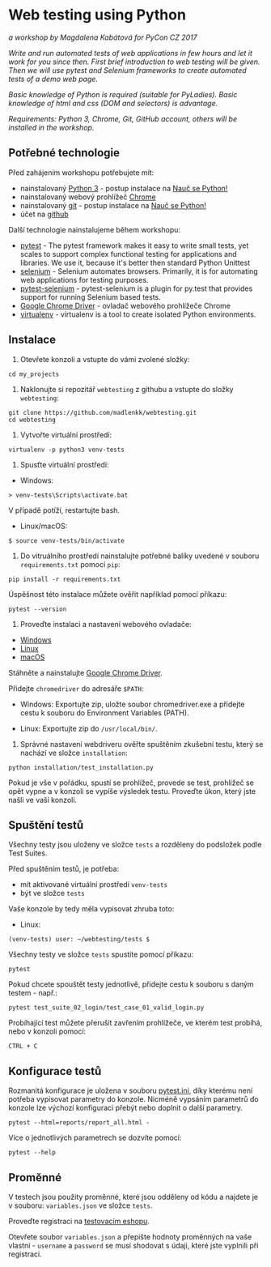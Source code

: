 # Web testing using Python

*a workshop by Magdalena Kabátová for PyCon CZ 2017*

*Write and run automated tests of web applications in few hours and let it work for you since then. First brief introduction to web testing will be given. Then we will use pytest and Selenium frameworks to create automated tests of a demo web page.*

*Basic knowledge of Python is required (suitable for PyLadies). Basic knowledge of html and css (DOM and selectors) is advantage.*

*Requirements: Python 3, Chrome, Git, GitHub account, others will be installed in the workshop.*

## Potřebné technologie

Před zahájením workshopu potřebujete mít:

* nainstalovaný [Python 3](http://python.org) - postup instalace na [Nauč se Python!](http://naucse.python.cz/lessons/beginners/install/)
* nainstalovaný webový prohlížeč [Chrome](https://www.google.com/chrome/browser/desktop/index.html)
* nainstalovaný [git](https://git-scm.com/) - postup instalace na [Nauč se Python!](http://nau2cse.python.cz/lessons/git/install)
* účet na [github](https://github.com/)


Další technologie nainstalujeme během workshopu:

* [pytest](http://pytest.org/) - The pytest framework makes it easy to write
  small tests, yet scales to support complex functional testing for applications
  and libraries. We use it, because it's better then standard Python Unittest
* [selenium](http://www.seleniumhq.org/) - Selenium automates browsers.
  Primarily, it is for automating web applications for testing purposes.
* [pytest-selenium](http://pytest-selenium.readthedocs.io/en/latest/) -
  pytest-selenium is a plugin for py.test that provides support for running
  Selenium based tests.
* [Google Chrome Driver](https://sites.google.com/a/chromium.org/chromedriver/downloads) - ovladač webového prohlížeče Chrome
* [virtualenv](https://virtualenv.pypa.io/en/stable/) - virtualenv is a tool to
  create isolated Python environments.

## Instalace

1. Otevřete konzoli a vstupte do vámi zvolené složky:
```
cd my_projects
```

1. Naklonujte si repozitář `webtesting` z githubu a vstupte do složky `webtesting`:
```
git clone https://github.com/madlenkk/webtesting.git
cd webtesting
```

1. Vytvořte virtuální prostředí:
```
virtualenv -p python3 venv-tests
```

1. Spusťte virtuální prostředí:

  * Windows:
```
> venv-tests\Scripts\activate.bat
```

   V případě potíží, restartujte bash.

  * Linux/macOS:
```
$ source venv-tests/bin/activate
```

1. Do vitruálního prostředí nainstalujte potřebné balíky uvedené v souboru `requirements.txt` pomocí `pip`:
```
pip install -r requirements.txt
```

Úspěšnost této instalace můžete ověřit například pomocí příkazu:
```
pytest --version
```

1. Proveďte instalaci a nastavení webového ovladače:

* [Windows](installation/install_windows.md)
* [Linux](installation/install_linux.md)
* [macOS](installation/install_macos.md)

Stáhněte a nainstalujte [Google Chrome Driver](https://sites.google.com/a/chromium.org/chromedriver/downloads).

Přidejte `chromedriver` do adresáře `$PATH`:

  * Windows: Exportujte zip, uložte soubor chromedriver.exe a přidejte cestu k souboru do Environment Variables (PATH).

  * Linux: Exportujte zip do `/usr/local/bin/`.

1. Správné nastavení webdriveru ověřte spuštěním zkušební testu, který se nachází ve složce `installation`:
```
python installation/test_installation.py
```
Pokud je vše v pořádku, spustí se prohlížeč, provede se test, prohlížeč se opět vypne a v konzoli se vypíše výsledek testu.
Proveďte úkon, který jste našli ve vaší konzoli.


## Spuštění testů

Všechny testy jsou uloženy ve složce `tests` a rozděleny do podsložek podle Test Suites. 

Před spuštěním testů, je potřeba:
* mít aktivované virtuální prostředí `venv-tests`
* být ve složce `tests`

Vaše konzole by tedy měla vypisovat zhruba toto:
* Linux:
```
(venv-tests) user: ~/webtesting/tests $
```

Všechny testy ve složce `tests` spustíte pomocí příkazu:
```
pytest
```

Pokud chcete spouštět testy jednotlivě, přidejte cestu k souboru s daným testem - např.:
```
pytest test_suite_02_login/test_case_01_valid_login.py
```

Probíhající test můžete přerušit zavřením prohlížeče, ve kterém test probíhá, nebo v konzoli pomocí:
```
CTRL + C
```

## Konfigurace testů

Rozmanitá konfigurace je uložena v souboru [pytest.ini](tests/pytest.ini), díky kterému není potřeba vypisovat parametry do konzole. Nicméně vypsáním parametrů do konzole lze výchozí konfiguraci přebýt nebo doplnit o další parametry.
```
pytest --html=reports/report_all.html -
```

Více o jednotlivých parametrech se dozvíte pomocí:
```
pytest --help
```

## Proměnné

V testech jsou použity proměnné, které jsou odděleny od kódu a najdete je v souboru: `variables.json` ve složce `tests`.

Proveďte registraci na [testovacím eshopu](http://testshop.pyladies.cz/accounts/login/).

Otevřete soubor `variables.json` a přepište hodnoty proměnných na vaše vlastní - `username` a `password` se musí shodovat s údaji, které jste vyplnili při registraci.
